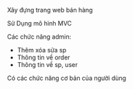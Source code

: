 
Xây đựng trang web bán hàng

Sử Dụng mô hình MVC

 Các chức năng admin:
  + Thêm xóa sửa sp
  + Thông tin về order
  + Thông tin về sp, user

Có các chức năng cơ bản của người dùng 
